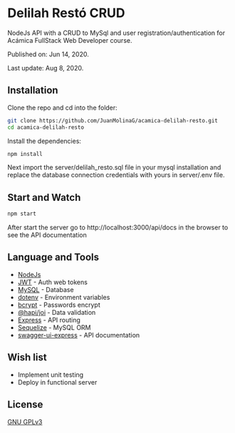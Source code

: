 # Delilah Restó CRUD

NodeJs API with a CRUD to MySql and user registration/authentication for Acámica FullStack Web Developer course.

Published on: Jun 14, 2020.

Last update: Aug 8, 2020.

## Installation

Clone the repo and cd into the folder:

```bash
git clone https://github.com/JuanMolinaG/acamica-delilah-resto.git
cd acamica-delilah-resto
```

Install the dependencies:

```bash
npm install
```

Next import the server/delilah_resto.sql file in your mysql installation and replace the database connection credentials with yours in server/.env file.

## Start and Watch

```bash
npm start
```

After start the server go to http://localhost:3000/api/docs in the browser to see the API documentation

## Language and Tools

- [NodeJs](https://nodejs.org/)
- [JWT](https://jwt.io/) - Auth web tokens
- [MySQL](https://www.mysql.com/) - Database
- [dotenv](https://www.npmjs.com/package/dotenv) - Environment variables
- [bcrypt](https://www.npmjs.com/package/bcrypt) - Passwords encrypt
- [@hapi/joi](https://www.npmjs.com/package/@hapi/joi) - Data validation
- [Express](https://expressjs.com/) - API routing
- [Sequelize](https://sequelize.org/v5) - MySQL ORM
- [swagger-ui-express](https://www.npmjs.com/package/swagger-ui-express) - API documentation

## Wish list

- Implement unit testing
- Deploy in functional server

## License

[GNU GPLv3](https://choosealicense.com/licenses/gpl-3.0/)
